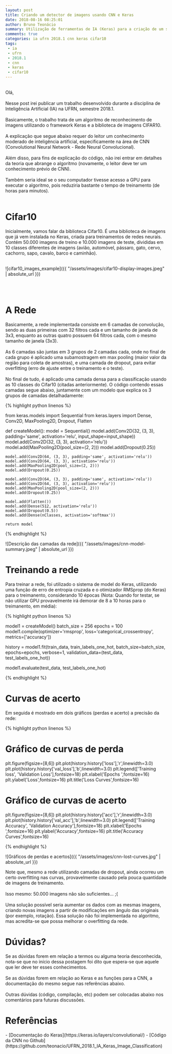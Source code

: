 ```yaml
---
layout: post
title: Criando um detector de imagens usando CNN e Keras
date: 2018-08-16 08:25:01
author: Bruno Teonácio
summary: Utilização de ferramentas de IA (Keras) para a criação de um simples sistema de reconhecimento de imagens
comments: true
categories: ia ufrn 2018.1 cnn keras cifar10
tags:
 - ia
 - ufrn
 - 2018.1
 - cnn
 - keras
 - cifar10
---
```

<br>
Olá,
<br><br>
Nesse post irei publicar um trabalho desenvolvido durante a disciplina de Inteligência Artificial (IA) na UFRN, semestre 2018.1.<br>
<br>
Basicamente, o trabalho trata de um algoritmo de reconhecimento de imagens utilizando o framework Keras e a biblioteca de imagens CIFAR10.
<br><br>
A explicação que segue abaixo requer do leitor um conhecimento moderado de inteligência artificial, especificamente na área de CNN (Convolutional Neural Network - Rede Neural Convolucional).
<br><br>
Além disso, para fins de explicação do código, não irei entrar em detalhes da teoria que abrange o algoritmo (novamente, o leitor deve ter um conhecimento prévio de CNN).
<br><br>
Também seria ideal se o seu computador tivesse acesso a GPU para executar o algoritmo, pois reduziria bastante o tempo de treinamento (de horas para minutos).
<br><br>

<h1>Cifar10</h1>
Inicialmente, vamos falar da biblioteca Cifar10. É uma biblioteca de imagens que já vem instalada no Keras, criada para treinamentos de redes neurais.
Contém 50.000 imagens de treino e 10.000 imagens de teste, divididas em 10 classes diferentes de imagens (avião, automóvel, pássaro, gato, cervo, cachorro, sapo, cavalo, barco e caminhão).
<br><br>

![cifar10_images_example]({{ "/assets/images/cifar10-display-images.jpeg" | absolute_url }})

<br><br>
<h1>A Rede</h1>
Basicamente, a rede implementada consiste em 6 camadas de convolução, sendo as duas primeiras com 32 filtros cada e um tamanho de janela de 3x3, enquanto as outras quatro possuem 64 filtros cada, com o mesmo tamanho de janela (3x3).
<br><br>
As 6 camadas são juntas em 3 grupos de 2 camadas cada, onde no final de cada grupo é aplicado uma subamostragem em max pooling (maior valor da região para coleta de amostras), e uma camada de dropout, para evitar overfitting (erro de ajuste entre o treinamento e o teste).
<br><br>
No final de tudo, é aplicado uma camada densa para a classificação usando as 10 classes do Cifar10 (citadas anteriormente). O código contendo essas camadas segue abaixo, juntamente com um modelo que explica os 3 grupos de camadas detalhadamente:

{% highlight python linenos %}

from keras.models import Sequential
from keras.layers import Dense, Conv2D, MaxPooling2D, Dropout, Flatten
 
def createModel():
    model = Sequential()
    model.add(Conv2D(32, (3, 3), padding='same', activation='relu', input_shape=input_shape))
    model.add(Conv2D(32, (3, 3), activation='relu'))
    model.add(MaxPooling2D(pool_size=(2, 2)))
    model.add(Dropout(0.25))
 
    model.add(Conv2D(64, (3, 3), padding='same', activation='relu'))
    model.add(Conv2D(64, (3, 3), activation='relu'))
    model.add(MaxPooling2D(pool_size=(2, 2)))
    model.add(Dropout(0.25))
 
    model.add(Conv2D(64, (3, 3), padding='same', activation='relu'))
    model.add(Conv2D(64, (3, 3), activation='relu'))
    model.add(MaxPooling2D(pool_size=(2, 2)))
    model.add(Dropout(0.25))
 
    model.add(Flatten())
    model.add(Dense(512, activation='relu'))
    model.add(Dropout(0.5))
    model.add(Dense(nClasses, activation='softmax'))
     
    return model

{% endhighlight %}

![Descrição das camadas da rede]({{ "/assets/images/cnn-model-summary.jpeg" | absolute_url }})

<h1>Treinando a rede </h1>
Para treinar a rede, foi utilizado o sistema de model do Keras, utilizando uma função de erro de entropia cruzada e o otimizador RMSprop (do Keras) para o treimanento, considerando 10 épocas (Nota: Quando for testar, se não utilizar GPU provavelmente irá demorar de 8 a 10 horas para o treimanento, em média):

{% highlight python linenos %}

model1 = createModel()
batch_size = 256
epochs = 100
model1.compile(optimizer='rmsprop', loss='categorical_crossentropy', metrics=['accuracy'])
 
history = model1.fit(train_data, train_labels_one_hot, batch_size=batch_size, epochs=epochs, verbose=1, 
                   validation_data=(test_data, test_labels_one_hot))
 
model1.evaluate(test_data, test_labels_one_hot)

{% endhighlight %}

<h1>Curvas de acerto</h1>
Em seguida é mostrado em dois gráficos (perdas e acerto) a precisão da rede:

{% highlight python linenos  %}

# Gráfico de curvas de perda
plt.figure(figsize=[8,6])
plt.plot(history.history['loss'],'r',linewidth=3.0)
plt.plot(history.history['val_loss'],'b',linewidth=3.0)
plt.legend(['Training loss', 'Validation Loss'],fontsize=18)
plt.xlabel('Epochs ',fontsize=16)
plt.ylabel('Loss',fontsize=16)
plt.title('Loss Curves',fontsize=16)
 
# Gráfico de curvas de acerto
plt.figure(figsize=[8,6])
plt.plot(history.history['acc'],'r',linewidth=3.0)
plt.plot(history.history['val_acc'],'b',linewidth=3.0)
plt.legend(['Training Accuracy', 'Validation Accuracy'],fontsize=18)
plt.xlabel('Epochs ',fontsize=16)
plt.ylabel('Accuracy',fontsize=16)
plt.title('Accuracy Curves',fontsize=16)

{% endhighlight %}

![Gráficos de perdas e acertos]({{ "/assets/images/cnn-lost-curves.jpg" | absolute_url }})

Note que, mesmo a rede utilizando camadas de dropout, ainda ocorreu um certo overfitting nas curvas, provavelmente causado pela pouca quantidade de imagens de treinamento.
<br><br>
Isso mesmo: 50.000 imagens não são suficientes... ;(
<br><br>
Uma solução possível seria aumentar os dados com as mesmas imagens, criando novas imagens a partir de modificações em ângulo das originais (por exemplo, rotação). Essa solução não foi implementada no algoritmo, mas acredita-se que possa melhorar o overfitting da rede.

<h1>Dúvidas?</h1>
Se as dúvidas forem em relação a termos ou alguma teoria desconhecida, nota-se que no início dessa postagem foi dito que espera-se que aquele que ler deve ter esses conhecimentos.
<br><br>
Se as dúvidas forem em relação ao Keras e as funções para a CNN, a documentação do mesmo segue nas referências abaixo.
<br><br>
Outras dúvidas (código, compilação, etc) podem ser colocadas abaixo nos comentários para futuras discussões.

<h1>Referências</h1>
- [Documentação do Keras](https://keras.io/layers/convolutional/)
- [Código da CNN no Github](https://github.com/teonacio/UFRN_2018.1_IA_Keras_Image_Classification)
